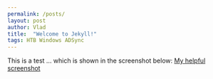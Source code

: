 ```yaml
---
permalink: /posts/
layout: post
author: Vlad
title:  "Welcome to Jekyll!"
tags: HTB Windows ADSync
---
```

This is a test
... which is shown in the screenshot below:
[My helpful screenshot](/assets/images/testpic.jpg)
